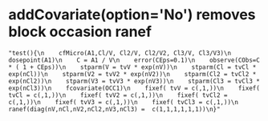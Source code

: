 # addCovariate(option='No') removes block occasion ranef

    "test(){\n    cfMicro(A1,Cl/V, Cl2/V, Cl2/V2, Cl3/V, Cl3/V3)\n    dosepoint(A1)\n    C = A1 / V\n    error(CEps=0.1)\n    observe(CObs=C * ( 1 + CEps))\n    stparm(V = tvV * exp(nV))\n    stparm(Cl = tvCl * exp(nCl))\n    stparm(V2 = tvV2 * exp(nV2))\n    stparm(Cl2 = tvCl2 * exp(nCl2))\n    stparm(V3 = tvV3 * exp(nV3))\n    stparm(Cl3 = tvCl3 * exp(nCl3))\n    fcovariate(OCC1)\n    fixef( tvV = c(,1,))\n    fixef( tvCl = c(,1,))\n    fixef( tvV2 = c(,1,))\n    fixef( tvCl2 = c(,1,))\n    fixef( tvV3 = c(,1,))\n    fixef( tvCl3 = c(,1,))\n    ranef(diag(nV,nCl,nV2,nCl2,nV3,nCl3) =  c(1,1,1,1,1,1))\n}"

